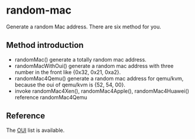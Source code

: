 # random-mac
Generate a random Mac address.
There are six method for you.

## Method introduction

 - randomMac() generate a totally random mac address.
 - randomMacWithOui() generate a random mac address with three number in the front like {0x32, 0x21, 0xa2}.
 - randomMac4Qemu() generate a random mac address for qemu/kvm, because the oui of qemu/kvm is {52, 54, 00}.
 - invoke randomMac4Xen(), randomMac4Apple(), randomMac4Huawei() reference randomMac4Qemu

## Reference

The [OUI][1] list is available.

[1]:http://standards.ieee.org/regauth/oui/oui.txt
